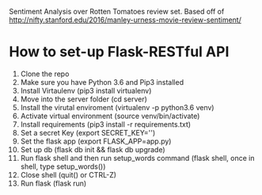 Sentiment Analysis over Rotten Tomatoes review set. Based off of http://nifty.stanford.edu/2016/manley-urness-movie-review-sentiment/

# How to set-up Flask-RESTful API
1. Clone the repo
2. Make sure you have Python 3.6 and Pip3 installed
3. Install Virtaulenv (pip3 install virtualenv)
4. Move into the server folder (cd server)
5. Install the virutal enviroment (virtualenv -p python3.6 venv)
6. Activate virtual environment (source venv/bin/activate)
7. Install requirements (pip3 install -r requirements.txt)
8. Set a secret Key (export SECRET_KEY='<secret key>')
9. Set the flask app (export FLASK_APP=app.py)
10. Set up db (flask db init && flask db upgrade)
11. Run flask shell and then run setup_words command (flask shell, once in shell, type setup_words())
12. Close shell (quit() or CTRL-Z)
13. Run flask (flask run)